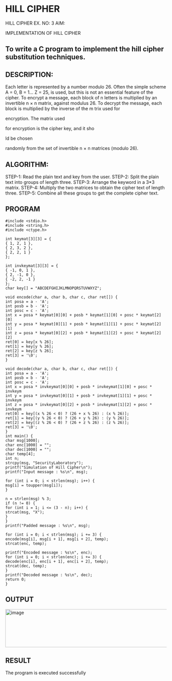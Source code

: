 # HILL CIPHER
HILL CIPHER
EX. NO: 3 AIM:
 

IMPLEMENTATION OF HILL CIPHER
 
## To write a C program to implement the hill cipher substitution techniques.

## DESCRIPTION:

Each letter is represented by a number modulo 26. Often the simple scheme A = 0, B
= 1... Z = 25, is used, but this is not an essential feature of the cipher. To encrypt a message, each block of n letters is  multiplied by an invertible n × n matrix, against modulus 26. To
decrypt the message, each block is multiplied by the inverse of the m trix used for
 
encryption. The matrix used
 
for encryption is the cipher key, and it sho
 
ld be chosen
 
randomly from the set of invertible n × n matrices (modulo 26).


## ALGORITHM:

STEP-1: Read the plain text and key from the user. STEP-2: Split the plain text into groups of length three. STEP-3: Arrange the keyword in a 3*3 matrix.
STEP-4: Multiply the two matrices to obtain the cipher text of length three.
STEP-5: Combine all these groups to get the complete cipher text.

## PROGRAM 
```
#include <stdio.h>
#include <string.h>
#include <ctype.h>

int keymat[3][3] = {
{ 1, 2, 1 },
{ 2, 3, 2 },
{ 2, 2, 1 }
};

int invkeymat[3][3] = {
{ -1, 0, 1 },
{ 2, -1, 0 },
{ -2, 2, -1 }
};
char key[] = "ABCDEFGHIJKLMNOPQRSTUVWXYZ";

void encode(char a, char b, char c, char ret[]) {
int posa = a - 'A';
int posb = b - 'A';
int posc = c - 'A';
int x = posa * keymat[0][0] + posb * keymat[1][0] + posc * keymat[2][0]
int y = posa * keymat[0][1] + posb * keymat[1][1] + posc * keymat[2][1]
int z = posa * keymat[0][2] + posb * keymat[1][2] + posc * keymat[2][2]
ret[0] = key[x % 26];
ret[1] = key[y % 26];
ret[2] = key[z % 26];
ret[3] = '\0';
}

void decode(char a, char b, char c, char ret[]) {
int posa = a - 'A';
int posb = b - 'A';
int posc = c - 'A';
int x = posa * invkeymat[0][0] + posb * invkeymat[1][0] + posc * invkeym
int y = posa * invkeymat[0][1] + posb * invkeymat[1][1] + posc * invkeym
int z = posa * invkeymat[0][2] + posb * invkeymat[1][2] + posc * invkeym
ret[0] = key[(x % 26 < 0) ? (26 + x % 26) : (x % 26)];
ret[1] = key[(y % 26 < 0) ? (26 + y % 26) : (y % 26)];
ret[2] = key[(z % 26 < 0) ? (26 + z % 26) : (z % 26)];
ret[3] = '\0';
}
int main() {
char msg[1000];
char enc[1000] = "";
char dec[1000] = "";
char temp[4];
int n;
strcpy(msg, "SecurityLaboratory");
printf("Simulation of Hill Cipher\n");
printf("Input message : %s\n", msg);

for (int i = 0; i < strlen(msg); i++) {
msg[i] = toupper(msg[i]);
}

n = strlen(msg) % 3;
if (n != 0) {
for (int i = 1; i <= (3 - n); i++) {
strcat(msg, "X");
}
}
printf("Padded message : %s\n", msg);

for (int i = 0; i < strlen(msg); i += 3) {
encode(msg[i], msg[i + 1], msg[i + 2], temp);
strcat(enc, temp);

printf("Encoded message : %s\n", enc);
for (int i = 0; i < strlen(enc); i += 3) {
decode(enc[i], enc[i + 1], enc[i + 2], temp);
strcat(dec, temp);
}
printf("Decoded message : %s\n", dec);
return 0;
}
```
## OUTPUT

<img width="558" height="119" alt="image" src="https://github.com/user-attachments/assets/e84c778b-407b-4e3c-8ddc-4036afb14776" />

## RESULT

The program is executed successfully
